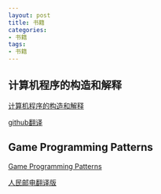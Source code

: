 ```yaml
---
layout: post
title: 书籍
categories:
- 书籍
tags:
- 书籍
---
```


## 计算机程序的构造和解释
[计算机程序的构造和解释](https://book.douban.com/subject/1148282/)


[github翻译](https://github.com/DeathKing/Learning-SICP)
    
## Game Programming Patterns
[Game Programming Patterns](http://www.gameprogrammingpatterns.com/contents.html)

[人民邮电翻译版](http://www.ptpress.com.cn/Book.aspx?id=44582)